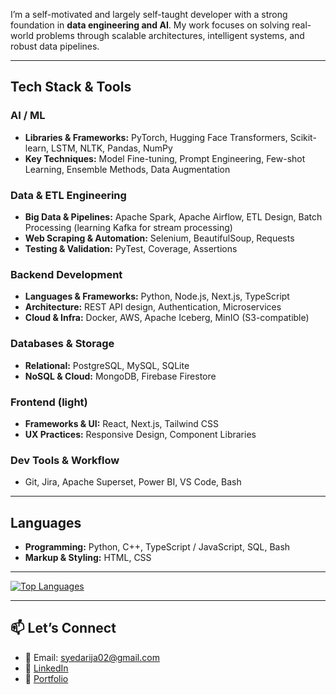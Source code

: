 I’m a self-motivated and largely self-taught developer with a strong foundation in **data engineering and AI**. My work focuses on solving real-world problems through scalable architectures, intelligent systems, and robust data pipelines.

---

## Tech Stack & Tools

### AI / ML
- **Libraries & Frameworks:** PyTorch, Hugging Face Transformers, Scikit-learn, LSTM, NLTK, Pandas, NumPy
- **Key Techniques:** Model Fine-tuning, Prompt Engineering, Few-shot Learning, Ensemble Methods, Data Augmentation

### Data & ETL Engineering
- **Big Data & Pipelines:** Apache Spark, Apache Airflow, ETL Design, Batch Processing (learning Kafka for stream processing)
- **Web Scraping & Automation:** Selenium, BeautifulSoup, Requests
- **Testing & Validation:** PyTest, Coverage, Assertions

### Backend Development
- **Languages & Frameworks:** Python, Node.js, Next.js, TypeScript
- **Architecture:** REST API design, Authentication, Microservices
- **Cloud & Infra:** Docker, AWS, Apache Iceberg, MinIO (S3-compatible)

### Databases & Storage
- **Relational:** PostgreSQL, MySQL, SQLite
- **NoSQL & Cloud:** MongoDB, Firebase Firestore

### Frontend (light)
- **Frameworks & UI:** React, Next.js, Tailwind CSS
- **UX Practices:** Responsive Design, Component Libraries

### Dev Tools & Workflow
- Git, Jira, Apache Superset, Power BI, VS Code, Bash

---

## Languages

- **Programming:** Python, C++, TypeScript / JavaScript, SQL, Bash
- **Markup & Styling:** HTML, CSS

--- 
[![Top Languages](https://github-readme-stats.vercel.app/api/top-langs/?username=rijahasan&layout=compact&hide=jupyter%20notebook&theme=github_light&langs_count=10&card_width=550)](https://github.com/rijahasan/github-readme-stats)

---

## 📫 Let’s Connect

- 📧 Email: [syedarija02@gmail.com](mailto:syedarija02@gmail.com)  
- 🔗 [LinkedIn](https://linkedin.com/in/rija-hasan)  
- 🧠 [Portfolio](https://github.com/rijahasan?tab=repositories)  
